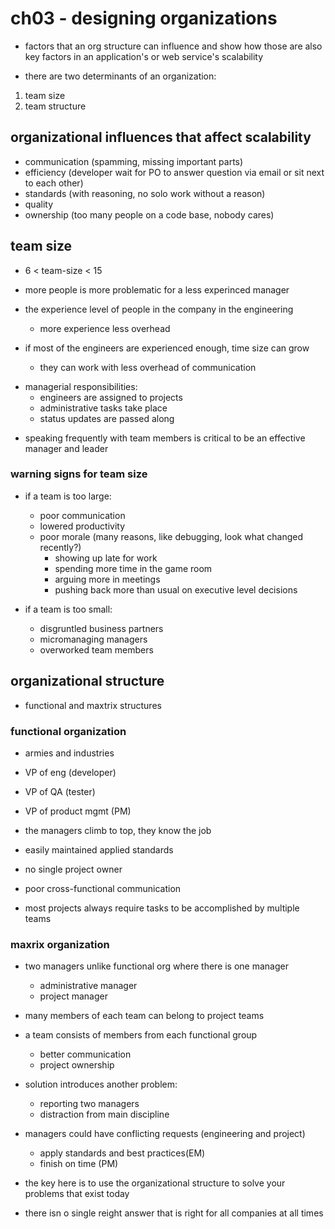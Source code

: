 # ch03 - designing organizations

- factors that an org structure can influence and show how those are also key
  factors in an application's or web service's scalability

- there are two determinants of an organization:

1. team size
2. team structure

## organizational influences that affect scalability

- communication (spamming, missing important parts)
- efficiency (developer wait for PO to answer question via email or sit next to each other)
- standards (with reasoning, no solo work without a reason)
- quality
- ownership (too many people on a code base, nobody cares)

## team size

- 6 < team-size < 15

- more people is more problematic for a less experinced manager

- the experience level of people in the company in the engineering
  - more experience less overhead

- if most of the engineers are experienced enough, time size can grow
  - they can work with less overhead of communication

* managerial responsibilities:
  - engineers are assigned to projects
  - administrative tasks take place
  - status updates are passed along

- speaking frequently with team members is critical to be an effective manager and leader


### warning signs for team size

* if a team is too large:
  - poor communication
  - lowered productivity
  - poor morale (many reasons, like debugging, look what changed recently?)
    - showing up late for work
    - spending more time in the game room
    - arguing more in meetings
    - pushing back more than usual on executive level decisions


* if a team is too small:
  - disgruntled business partners
  - micromanaging managers
  - overworked team members

## organizational structure

- functional and maxtrix structures

### functional organization

- armies and industries

- VP of eng (developer)
- VP of QA (tester)
- VP of product mgmt (PM)

- the managers climb to top, they know the job
- easily maintained applied standards

- no single project owner
- poor cross-functional communication
- most projects always require tasks to be accomplished by multiple teams

### maxrix organization

- two managers unlike functional org where there is one manager
  - administrative manager
  - project manager

- many members of each team can belong to project teams

- a team consists of members from each functional group
  - better communication
  - project ownership


- solution introduces another problem:
  - reporting two managers
  - distraction from main discipline

- managers could have conflicting requests (engineering and project)
  - apply standards and best practices(EM)
  - finish on time (PM)



- the key here is to use the organizational structure to solve your problems that exist today
- there isn o single reight answer that is right for all companies at all times
